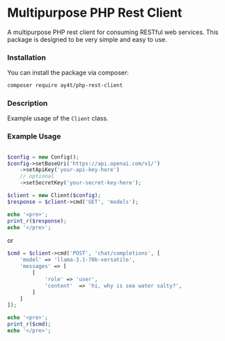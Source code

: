 Multipurpose PHP Rest Client
=============================

A multipurpose PHP rest client for consuming RESTful web services. This package is designed to be very simple and easy to use.

### Installation

You can install the package via composer:

```bash
composer require ay4t/php-rest-client
```

### Description
Example usage of the `Client` class.

### Example Usage

```php

$config = new Config();
$config->setBaseUri('https://api.openai.com/v1/')
    ->setApiKey('your-api-key-here')
    // optional
    ->setSecretKey('your-secret-key-here');

$client = new Client($config);
$response = $client->cmd('GET', 'models');

echo '<pre>';
print_r($response);
echo '</pre>';
```

or

```php
$cmd = $client->cmd('POST', 'chat/completions', [
    'model' => 'llama-3.1-70b-versatile',
    'messages' => [
        [
            'role' => 'user',
            'content'  => 'hi, why is sea water salty?',
        ]
    ]
]);

echo '<pre>';
print_r($cmd);
echo '</pre>';
```